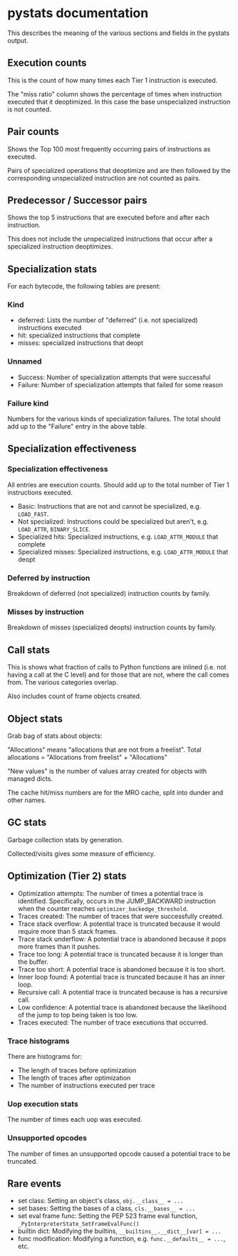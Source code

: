 # pystats documentation

This describes the meaning of the various sections and fields in the pystats output.

## Execution counts

This is the count of how many times each Tier 1 instruction is executed.

The "miss ratio" column shows the percentage of times when instruction executed that it deoptimized. In this case the base unspecialized instruction is not counted.

## Pair counts

Shows the Top 100 most frequently occurring pairs of instructions as executed.

Pairs of specialized operations that deoptimize and are then followed by the corresponding unspecialized instruction are not counted as pairs.

## Predecessor / Successor pairs

Shows the top 5 instructions that are executed before and after each instruction.

This does not include the unspecialized instructions that occur after a specialized instruction deoptimizes.

## Specialization stats

For each bytecode, the following tables are present:

### Kind

- deferred: Lists the number of "deferred" (i.e. not specialized) instructions
  executed
- hit: specialized instructions that complete
- misses: specialized instructions that deopt

### Unnamed

- Success: Number of specialization attempts that were successful
- Failure: Number of specialization attempts that failed for some reason

### Failure kind

Numbers for the various kinds of specialization failures.
The total should add up to the "Failure" entry in the above table.

## Specialization effectiveness

### Specialization effectiveness

All entries are execution counts. Should add up to the total number of Tier 1
instructions executed.

- Basic: Instructions that are not and cannot be specialized, e.g. `LOAD_FAST`.
- Not specialized: Instructions could be specialized but aren't, e.g.
  `LOAD_ATTR`, `BINARY_SLICE`.
- Specialized hits: Specialized instructions, e.g. `LOAD_ATTR_MODULE` that
  complete
- Specialized misses: Specialized instructions, e.g. `LOAD_ATTR_MODULE` that
  deopt

### Deferred by instruction

Breakdown of deferred (not specialized) instruction counts by family.

### Misses by instruction

Breakdown of misses (specialized deopts) instruction counts by family.

## Call stats

This is shows what fraction of calls to Python functions are inlined (i.e. not
having a call at the C level) and for those that are not, where the call comes
from. The various categories overlap.

Also includes count of frame objects created.

## Object stats

Grab bag of stats about objects:

"Allocations" means "allocations that are not from a freelist". Total
allocations = "Allocations from freelist" + "Allocations"

"New values" is the number of values array created for objects with managed
dicts.

The cache hit/miss numbers are for the MRO cache, split into dunder and other
names.

## GC stats

Garbage collection stats by generation.

Collected/visits gives some measure of efficiency.

## Optimization (Tier 2) stats

- Optimization attempts: The number of times a potential trace is identified.
  Specifically, occurs in the JUMP_BACKWARD instruction when the counter reaches
  `optimizer_backedge_threshold`.
- Traces created: The number of traces that were successfully created.
- Trace stack overflow: A potential trace is truncated because it would require
  more than 5 stack frames.
- Trace stack underflow: A potential trace is abandoned because it pops more
  frames than it pushes.
- Trace too long: A potential trace is truncated because it is longer than the buffer.
- Trace too short: A potential trace is abandoned because it is too short.
- Inner loop found: A potential trace is truncated because it has an inner loop.
- Recursive call: A potential trace is truncated because is has a recursive
  call.
- Low confidence: A potential trace is abandoned because the likelihood of the
  jump to top being taken is too low.
- Traces executed: The number of trace executions that occurred.

### Trace histograms

There are histograms for:

- The length of traces before optimization
- The length of traces after optimization
- The number of instructions executed per trace

### Uop execution stats

The number of times each uop was executed.

### Unsupported opcodes

The number of times an unsupported opcode caused a potential trace to be truncated.

## Rare events

- set class: Setting an object's class, `obj.__class__ = ...`
- set bases: Setting the bases of a class, `cls.__bases__ = ...`
- set eval frame func: Setting the PEP 523 frame eval function,
  `_PyInterpreterState_SetFrameEvalFunc()`
- builtin dict: Modifying the builtins, `__builtins__.__dict__[var] = ...`
- func modification: Modifying a function, e.g. `func.__defaults__ = ...`, etc.